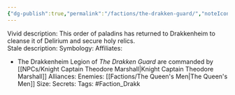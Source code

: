 ```yaml
---
{"dg-publish":true,"permalink":"/factions/the-drakken-guard/","noteIcon":""}
---
```



Vivid description: This order of paladins has returned to Drakkenheim to cleanse it of Delirium and secure holy relics.  
Stale description: 
Symbology: 
Affiliates: 
- The Drakkenheim Legion of *The Drakken Guard* are commanded by [[NPCs/Knight Captain Theodore Marshall\|Knight Captain Theodore Marshall]]
Alliances: 
Enemies: [[Factions/The Queen's Men\|The Queen's Men]]
Size: 
Secrets: 
Tags: #Faction_Drakk